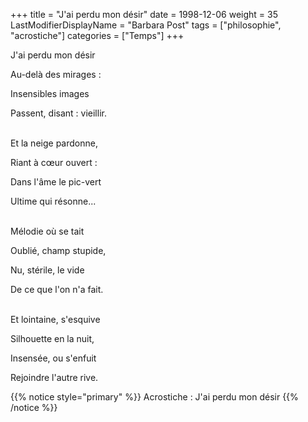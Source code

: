 +++
title = "J'ai perdu mon désir"
date = 1998-12-06
weight = 35
LastModifierDisplayName = "Barbara Post"
tags = ["philosophie", "acrostiche"]
categories = ["Temps"]
+++

J'ai perdu mon désir

Au-delà des mirages :

Insensibles images

Passent, disant : vieillir.

 \
Et la neige pardonne,

Riant à cœur ouvert :

Dans l'âme le pic-vert

Ultime qui résonne...

 \
Mélodie où se tait

Oublié, champ stupide,

Nu, stérile, le vide

De ce que l'on n'a fait.

 \
Et lointaine, s'esquive

Silhouette en la nuit,

Insensée, ou s'enfuit

Rejoindre l'autre rive.

{{% notice style="primary" %}}
Acrostiche : J'ai perdu mon désir
{{% /notice %}}
